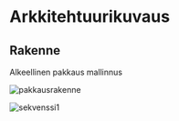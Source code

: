 # Arkkitehtuurikuvaus

## Rakenne

Alkeellinen pakkaus mallinnus

![pakkausrakenne](https://github.com/JuusoSaavalainen/ot-harjoitusty-/blob/main/dokumentaatio/kuvat/pakkausrakenne.png)

![sekvenssi1](https://github.com/JuusoSaavalainen/ot-harjoitusty-/blob/main/dokumentaatio/kuvat/sekvenssi1.png)
